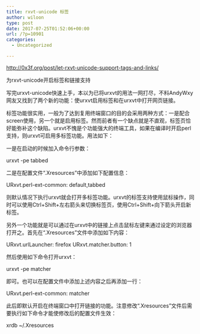 ```yaml
---
title: rxvt-unicode 标签
author: wiloon
type: post
date: 2017-07-25T01:52:06+00:00
url: /?p=10901
categories:
  - Uncategorized

---
```

http://0x3f.org/post/let-rxvt-unicode-support-tags-and-links/

为rxvt-unicode开启标签和链接支持

写完urxvt-unicode快速上手，本以为已将urxvt的用法一网打尽，不料AndyWxy网友又找到了两个新的功能：使urxvt启用标签和在urxvt中打开网页链接。

标签功能很实用，一般为了达到复用终端窗口的目的会采用两种方式：一是配合screen使用，另一个就是启用标签。然而前者有一个缺点就是不直观，标签页恰好能弥补这个缺陷。urxvt不愧是个功能强大的终端工具，如果在编译时开启perl支持，则urxvt可启用多标签功能。用法如下：

一是在启动的时候加入命令行参数：

urxvt -pe tabbed

二是在配置文件“.Xresources”中添加如下配置信息：

URxvt.perl-ext-common: default,tabbed

则默认情况下执行urxvt就会打开多标签功能。urxvt的标签支持使用鼠标操作，同时可以使用Ctrl+Shift+左右箭头来切换标签页，使用Ctrl+Shift+向下箭头开启新标签。

另外一个功能就是可以通过在urxvt中的链接上点击鼠标左键来通过设定的浏览器打开之。首先在“.Xresources”文件中添加如下内容：

URxvt.urlLauncher: firefox URxvt.matcher.button: 1

然后使用如下命令打开urxvt：

urxvt -pe matcher

即可。也可以在配置文件中添加上述内容之后再添加一行：

URxvt.perl-ext-common: matcher

此后即默认开启在终端窗口中打开链接的功能。注意修改“.Xresources”文件后需要执行如下命令才能使修改后的配置文件生效：

xrdb ~/.Xresources